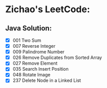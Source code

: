 # Zichao's LeetCode:
## Java Solution:
- [x] 001 Two Sum
- [x] 007 Reverse Integer
- [x] 009 Palindrome Number    
- [x] 026 Remove Duplicates from Sorted Array
- [x] 027 Remove Element   
- [x] 035 Search Insert Position
- [x] 048 Rotate Image   
- [x] 237 Delete Node in a Linked List

